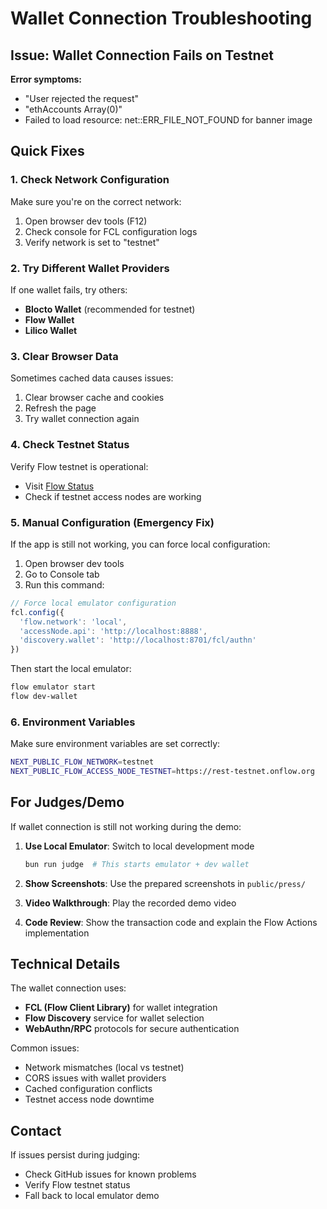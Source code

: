 # Wallet Connection Troubleshooting

## Issue: Wallet Connection Fails on Testnet

**Error symptoms:**
- "User rejected the request"
- "ethAccounts Array(0)"
- Failed to load resource: net::ERR_FILE_NOT_FOUND for banner image

## Quick Fixes

### 1. Check Network Configuration

Make sure you're on the correct network:
1. Open browser dev tools (F12)
2. Check console for FCL configuration logs
3. Verify network is set to "testnet"

### 2. Try Different Wallet Providers

If one wallet fails, try others:
- **Blocto Wallet** (recommended for testnet)
- **Flow Wallet** 
- **Lilico Wallet**

### 3. Clear Browser Data

Sometimes cached data causes issues:
1. Clear browser cache and cookies
2. Refresh the page
3. Try wallet connection again

### 4. Check Testnet Status

Verify Flow testnet is operational:
- Visit [Flow Status](https://status.onflow.org/)
- Check if testnet access nodes are working

### 5. Manual Configuration (Emergency Fix)

If the app is still not working, you can force local configuration:

1. Open browser dev tools
2. Go to Console tab
3. Run this command:

```javascript
// Force local emulator configuration
fcl.config({
  'flow.network': 'local',
  'accessNode.api': 'http://localhost:8888',
  'discovery.wallet': 'http://localhost:8701/fcl/authn'
})
```

Then start the local emulator:
```bash
flow emulator start
flow dev-wallet
```

### 6. Environment Variables

Make sure environment variables are set correctly:

```bash
NEXT_PUBLIC_FLOW_NETWORK=testnet
NEXT_PUBLIC_FLOW_ACCESS_NODE_TESTNET=https://rest-testnet.onflow.org
```

## For Judges/Demo

If wallet connection is still not working during the demo:

1. **Use Local Emulator**: Switch to local development mode
   ```bash
   bun run judge  # This starts emulator + dev wallet
   ```

2. **Show Screenshots**: Use the prepared screenshots in `public/press/`

3. **Video Walkthrough**: Play the recorded demo video

4. **Code Review**: Show the transaction code and explain the Flow Actions implementation

## Technical Details

The wallet connection uses:
- **FCL (Flow Client Library)** for wallet integration
- **Flow Discovery** service for wallet selection
- **WebAuthn/RPC** protocols for secure authentication

Common issues:
- Network mismatches (local vs testnet)
- CORS issues with wallet providers  
- Cached configuration conflicts
- Testnet access node downtime

## Contact

If issues persist during judging:
- Check GitHub issues for known problems
- Verify Flow testnet status
- Fall back to local emulator demo